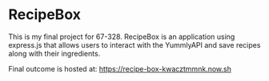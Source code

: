 # RecipeBox
This is my final project for 67-328. RecipeBox is an application using express.js that allows users to interact with the YummlyAPI and save recipes along with their ingredients.

Final outcome is hosted at: https://recipe-box-kwacztmmnk.now.sh

